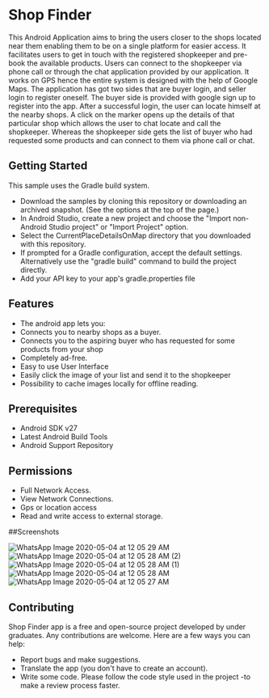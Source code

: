 # Shop Finder
This Android Application aims to bring the users closer to the shops located near them enabling them to be on a single platform for easier access. It facilitates users to get in touch with the registered shopkeeper and pre-book the available products. Users can connect to the shopkeeper via phone call or through the chat application provided by our application.
It works on GPS hence the entire system is designed with the help of Google Maps. The application has got two sides that are buyer login, and seller login to register oneself.
The buyer side is provided with google sign up to register into the app.
After a successful login, the user can locate himself at the nearby shops. A click on the marker opens up the details of that particular shop which allows the user to chat locate and call the shopkeeper.
Whereas the shopkeeper side gets the list of buyer who had requested some products and can connect to them via phone call or chat. 

## Getting Started
This sample uses the Gradle build system.
* Download the samples by cloning this repository or downloading an archived snapshot. (See the options at the top of the page.)
* In Android Studio, create a new project and choose the "Import non-Android Studio project" or "Import Project" option.
* Select the CurrentPlaceDetailsOnMap directory that you downloaded with this repository.
* If prompted for a Gradle configuration, accept the default settings. Alternatively use the "gradle build" command to build the project directly.
* Add your API key to your app's gradle.properties file

## Features
* The android app lets you:
* Connects you to nearby shops as a buyer.
* Connects you to the aspiring buyer who has requested for some products from your shop
* Completely ad-free.
* Easy to use User Interface 
* Easily click the image of your list and send it to the shopkeeper
* Possibility to cache images locally for offline reading.

## Prerequisites

* Android SDK v27
* Latest Android Build Tools
* Android Support Repository

## Permissions
* Full Network Access.
* View Network Connections.
* Gps or location access
* Read and write access to external storage.

##Screenshots

![WhatsApp Image 2020-05-04 at 12 05 29 AM](https://user-images.githubusercontent.com/55248714/80922566-a079b700-8d9b-11ea-86be-b553f5ca5cb0.jpeg)
![WhatsApp Image 2020-05-04 at 12 05 28 AM (2)](https://user-images.githubusercontent.com/55248714/80922571-a53e6b00-8d9b-11ea-8250-0874e7ca2375.jpeg)
![WhatsApp Image 2020-05-04 at 12 05 28 AM (1)](https://user-images.githubusercontent.com/55248714/80922575-ab344c00-8d9b-11ea-8a5e-ce634860e363.jpeg)
![WhatsApp Image 2020-05-04 at 12 05 28 AM](https://user-images.githubusercontent.com/55248714/80922580-b5564a80-8d9b-11ea-99ed-53d919e34da3.jpeg)
![WhatsApp Image 2020-05-04 at 12 05 27 AM](https://user-images.githubusercontent.com/55248714/80922582-b8e9d180-8d9b-11ea-8a07-69b74cb95173.jpeg)



## Contributing
Shop Finder app is a free and open-source project developed by under graduates. Any contributions are welcome. Here are a few ways you can help:
- Report bugs and make suggestions.
- Translate the app (you don't have to create an account).
- Write some code. Please follow the code style used in the project -to make a review process faster.

